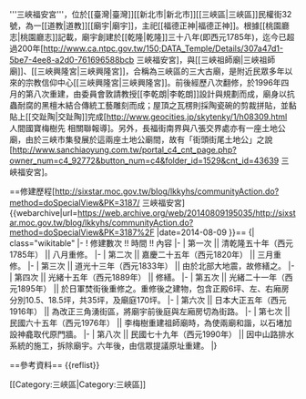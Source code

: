'''三峽福安宮'''，位於[[臺灣|臺灣]][[新北市|新北市]][[三峽區|三峽區]]民權街32號，為一[[道教|道教]][[廟宇|廟宇]]，主祀[[福德正神|福德正神]]。根據[[桃園廳志|桃園廳志]]記載，廟宇創建於[[乾隆|乾隆]]三十八年(即西元1785年)，迄今已超過200年<ref>[http://www.ca.ntpc.gov.tw/150;DATA_Temple/Details/307a47d1-5be7-4ee8-a2d0-761696588bcb 三峽福安宮]</ref>，與[[三峽祖師廟|三峽祖師廟]]、[[三峽興隆宮|三峽興隆宮]]，合稱為三峽區的三大古廟，是附近民眾多年以來的宗教信仰中心<ref>[[三峽興隆宮|三峽興隆宮]]</ref>。前後經歷八次翻修，於1996年四月的第八次重建，由委員會敦請教授[[李乾朗|李乾朗]]設計與規劃而成，廟身以抗蟲耐腐的黑檀木結合傳統工藝雕刻而成；屋頂之瓦楞則採陶瓷碗的剪裁拼貼，並黏貼上[[交趾陶|交趾陶]]完成<ref>[http://www.geocities.jp/skytenky/1/h08309.html 人間國寶梅樹先 相關聯報導]</ref>。另外，長福街南界與八張交界處亦有一座土地公廟，由於三峽市集發展於這兩座土地公廟間，故有「街頭街尾土地公」之說<ref>[http://www.sanchiaoyung.com.tw/portal_c4_cnt_page.php?owner_num=c4_92772&button_num=c4&folder_id=1529&cnt_id=43639 三峽福安宮]</ref>。

==修建歷程<ref>[http://sixstar.moc.gov.tw/blog/lkkyhs/communityAction.do?method=doSpecialView&PK=3187/ 三峽福安宮] {{webarchive|url=https://web.archive.org/web/20140809195035/http://sixstar.moc.gov.tw/blog/lkkyhs/communityAction.do?method=doSpecialView&PK=3187%2F |date=2014-08-09 }}</ref>==
{| class="wikitable"
|-
! 修建數次 !! 時間 !! 內容
|-
| 第一次 || 清乾隆五十年（西元1785年） || 八月重修。
|-
| 第二次 || 嘉慶二十五年（西元1820年） || 三月重修。
|-
| 第三次 || 道光十三年（西元1833年） || 由於北部大地震，故修繕之。
|-
| 第四次 || 光緒十五年（西元1889年） || 修繕。
|-
| 第五次 || 光緒二十一年（西元1895年） || 於日軍焚街後重修之。重修後之建物，包含正殿6坪、左、右廂房分別10.5、18.5坪，共35坪，及廟庭170坪。
|-
| 第六次 || 日本大正五年（西元1916年） || 為改正三角湧街區，將廟宇前後庭與左廂房切為街路。
|-
| 第七次 || 民國六十五年（西元1976年） || 李梅樹重建祖師廟時，為使兩廟和諧，以石堵加設神龕取代原門牆。
|-
| 第八次 || 民國七十九年（西元1990年） || 因中山路排水系統的施工，拆除廟宇。六年後，由信眾提議原址重建。
|}

==參考資料==
{{reflist}}

[[Category:三峽區|Category:三峽區]]